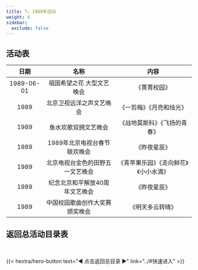 ```yaml
---
title: 🏷️ 1989年活动
weight: 4
sidebar:
  exclude: false
---
```


## 活动表

|日期|名称|内容|
|:-----:|:-----:|:-----:|
|1989-06-01|祖国希望之花 大型文艺晚会|《菁菁校园》|
|1989|北京卫视远洋之声文艺晚会|《一剪梅》《月亮和烛光》|
|1989|鱼水欢歌双拥文艺晚会|《战地莫斯科》《飞扬的青春》|
|1989|1989年北京电视台春节联欢晚会|《昨夜星辰》|
|1989|北京电视台金色的田野五一文艺晚会|《青苹果乐园》《走向鲜花》《小小水滴》|
|1989|纪念北京和平解放40周年文艺晚会|《昨夜星辰》|
|1989|中国校园歌曲创作大奖赛颁奖晚会|《明天多云转晴》|





## 返回总活动目录表

<br>

{{< hextra/hero-button text="◀ 点击返回总目录 ▶" link="../#快速进入" >}}